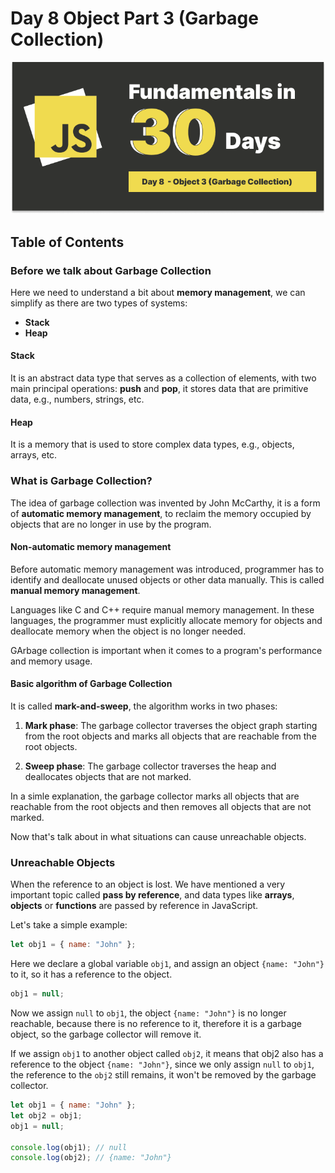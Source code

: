 # Day 8 Object Part 3 (Garbage Collection)

![day-8](./Day-8.png)

## Table of Contents

### Before we talk about Garbage Collection

Here we need to understand a bit about **memory management**, we can simplify as there are two types of systems:

- **Stack**
- **Heap**

#### Stack

It is an abstract data type that serves as a collection of elements, with two main principal operations: **push** and **pop**, it stores data that are primitive data, e.g., numbers, strings, etc.

#### Heap

It is a memory that is used to store complex data types, e.g., objects, arrays, etc.

### What is Garbage Collection?

The idea of garbage collection was invented by John McCarthy, it is a form of **automatic memory management**, to reclaim the memory occupied by objects that are no longer in use by the program.

#### Non-automatic memory management

Before automatic memory management was introduced, programmer has to identify and deallocate unused objects or other data manually. This is called **manual memory management**.

Languages like C and C++ require manual memory management. In these languages, the programmer must explicitly allocate memory for objects and deallocate memory when the object is no longer needed.

GArbage collection is important when it comes to a program's performance and memory usage.

#### Basic algorithm of Garbage Collection

It is called **mark-and-sweep**, the algorithm works in two phases:

1. **Mark phase**: The garbage collector traverses the object graph starting from the root objects and marks all objects that are reachable from the root objects.

2. **Sweep phase**: The garbage collector traverses the heap and deallocates objects that are not marked.

In a simle explanation, the garbage collector marks all objects that are reachable from the root objects and then removes all objects that are not marked.

Now that's talk about in what situations can cause unreachable objects.

### Unreachable Objects

When the reference to an object is lost. We have mentioned a very important topic called **pass by reference**, and data types like **arrays**, **objects** or **functions** are passed by reference in JavaScript.

Let's take a simple example:

```javascript
let obj1 = { name: "John" };
```

Here we declare a global variable `obj1`, and assign an object `{name: "John"}` to it, so it has a reference to the object.

```javascript
obj1 = null;
```

Now we assign `null` to `obj1`, the object `{name: "John"}` is no longer reachable, because there is no reference to it, therefore it is a garbage object, so the garbage collector will remove it.

If we assign `obj1` to another object called `obj2`, it means that obj2 also has a reference to the object `{name: "John"}`, since we only assign `null` to `obj1`, the reference to the `obj2` still remains, it won't be removed by the garbage collector.

```javascript
let obj1 = { name: "John" };
let obj2 = obj1;
obj1 = null;

console.log(obj1); // null
console.log(obj2); // {name: "John"}
```
